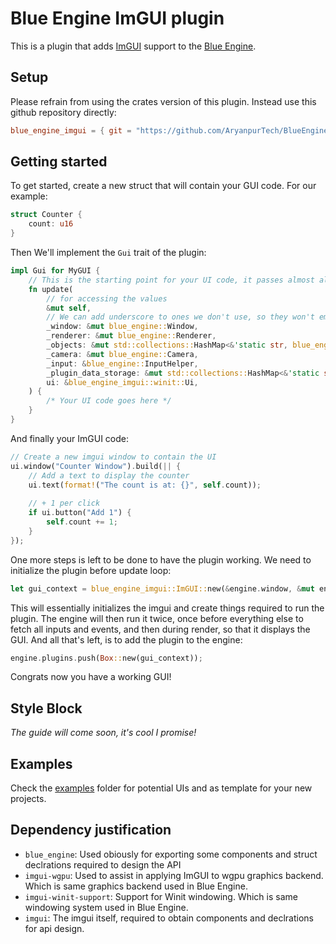 # Blue Engine ImGUI plugin

This is a plugin that adds [ImGUI](https://github.com/ocornut/imgui) support to the [Blue Engine](https://github.com/AryanpurTech/BlueEngine).

## Setup

Please refrain from using the crates version of this plugin. Instead use this github repository directly:

```toml
blue_engine_imgui = { git = "https://github.com/AryanpurTech/BlueEngineImGUI" }
```

## Getting started

To get started, create a new struct that will contain your GUI code. For our example:

```rust
struct Counter {
    count: u16
}
```

Then We'll implement the `Gui` trait of the plugin:

```rust
impl Gui for MyGUI {
    // This is the starting point for your UI code, it passes almost all variables of the engine as well
    fn update(
        // for accessing the values
        &mut self,
        // We can add underscore to ones we don't use, so they won't emit warnings
        _window: &mut blue_engine::Window,
        _renderer: &mut blue_engine::Renderer,
        _objects: &mut std::collections::HashMap<&'static str, blue_engine::Object>,
        _camera: &mut blue_engine::Camera,
        _input: &blue_engine::InputHelper,
        _plugin_data_storage: &mut std::collections::HashMap<&'static str, Box<dyn std::any::Any>>,
        ui: &blue_engine_imgui::winit::Ui,
    ) {
        /* Your UI code goes here */
    }
}
```

And finally your ImGUI code:

```rust
// Create a new imgui window to contain the UI
ui.window("Counter Window").build(|| {
    // Add a text to display the counter
    ui.text(format!("The count is at: {}", self.count));
    
    // + 1 per click
    if ui.button("Add 1") {
        self.count += 1;
    }
});
```

One more steps is left to be done to have the plugin working. We need to initialize the plugin before update loop:

```rust
let gui_context = blue_engine_imgui::ImGUI::new(&engine.window, &mut engine.renderer, Box::new(MyGui {count: 0}));
```

This will essentially initializes the imgui and create things required to run the plugin. The engine will then run it twice, once before everything else to fetch all inputs and events, and then during render, so that it displays the GUI. And all that's left, is to add the plugin to the engine:

```rust
engine.plugins.push(Box::new(gui_context));
```

Congrats now you have a working GUI!

## Style Block

*The guide will come soon, it's cool I promise!*

## Examples

Check the [examples](https://github.com/AryanpurTech/BlueEngineImGUI/tree/master/examples) folder for potential UIs and as template for your new projects.

## Dependency justification

* `blue_engine`: Used obiously for exporting some components and struct declrations required to design the API
* `imgui-wgpu`: Used to assist in applying ImGUI to wgpu graphics backend. Which is same graphics backend used in Blue Engine.
* `imgui-winit-support`: Support for Winit windowing. Which is same windowing system used in Blue Engine.
* `imgui`: The imgui itself, required to obtain components and declrations for api design.
